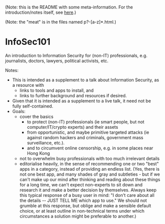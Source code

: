 (Note: this is the README with some meta-information. For the introduction/notes itself, see [here](http://fabianlischka.github.io/InfoSec101/).)

(Note: the "meat" is in the files named p?-[a-z]*.html.)

InfoSec101
==========

An introduction to Information Security for (non-IT) professionals, e.g. journalists, doctors, lawyers, political activists, etc.

Notes:
* This is intended as a supplement to a talk about Information Security, as a resource with 
  * links to tools and apps to install, and
  * links to further background and resources if desired.
* Given that it is intended as a supplement to a live talk, it need not be fully self-contained.
* Goals:
  * cover the basics 
    * to protect (non-IT) professionals (ie smart people, but not computer/IT/crypto experts) and their assets
    * from opportunistic, and maybe primitive targeted attacks 
      (ie against random hackers and criminals, government mass surveillance, etc.).
    * and to circumvent online censorship, e.g. in some places near Hong Kong
  * not to overwhelm busy professionals with too much irrelevant details
  * editorialise heavily, in the sense of recommending one or two "best" apps in a category, instead of 
    providing an endless list.
    (Yes, there is not one best app, and many shades of gray and subtleties - but if we can't make up our
    mind after thinking and reading about these things for a long time, we can't expect non-experts to sit
    down and research it and make a better decision by themselves. Always keep this typical response of a 
    busy user in mind: "I don't care about all the details -- JUST TELL ME which app to use."
    We should not grumble at this response, but oblige and make a sensible default
    choice, or at least outline in non-technical terms under which circumstances a solution might be 
    preferable to another.)
